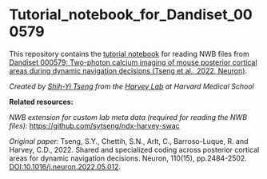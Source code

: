 # Tutorial_notebook_for_Dandiset_000579

This repository contains the [tutorial notebook](https://github.com/sytseng/Tutorial_notebook_for_Dandiset_000579/blob/main/notebook/Tutorial_for_reading_NWB_files_from_Dandiset_000579.ipynb) for reading NWB files from [Dandiset 000579: Two-photon calcium imaging of mouse posterior cortical areas during dynamic navigation decisions (Tseng et al., 2022, Neuron)](https://dandiarchive.org/dandiset/000579/draft).


*Created by [Shih-Yi Tseng](https://github.com/sytseng) from the [Harvey Lab](https://harveylab.hms.harvard.edu/) at Harvard Medical School*


**Related resources:**

*NWB extension for custom lab meta data (required for reading the NWB files):* https://github.com/sytseng/ndx-harvey-swac

*Original paper:* Tseng, S.Y., Chettih, S.N., Arlt, C., Barroso-Luque, R. and Harvey, C.D., 2022. Shared and specialized coding across posterior cortical areas for dynamic navigation decisions. Neuron, 110(15), pp.2484-2502. [DOI:10.1016/j.neuron.2022.05.012](https://www.sciencedirect.com/science/article/pii/S0896627322004536?via%3Dihub).
